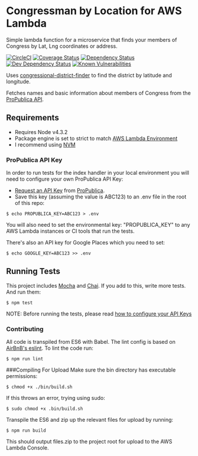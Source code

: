 Congressman by Location for AWS Lambda
========================================
Simple lambda function for a microservice that finds your members of Congress by Lat, Lng coordinates or address. 

[![CircleCI](https://circleci.com/gh/chrisdevwords/congressman-by-location-lambda/tree/master.svg?style=shield&nocache=1)](https://circleci.com/gh/chrisdevwords/congressman-by-location-lambda/tree/master)
[![Coverage Status](https://coveralls.io/repos/github/chrisdevwords/congressman-by-location-lambda/badge.svg?branch=master&nocache=1)](https://coveralls.io/github/chrisdevwords/congressman-by-location-lambda?branch=master)
[![Dependency Status](https://david-dm.org/chrisdevwords/congressman-by-location-lambda.svg)](https://david-dm.org/chrisdevwords/congressman-by-location-lambda)
[![Dev Dependency Status](https://david-dm.org/chrisdevwords/congressman-by-location-lambda/dev-status.svg)](https://david-dm.org/chrisdevwords/congressman-by-location-lambda?type=dev)
[![Known Vulnerabilities](https://snyk.io/test/github/chrisdevwords/congressman-by-location-lambda/badge.svg)](https://snyk.io/test/github/chrisdevwords/congressman-by-location-lambda)

Uses [congressional-district-finder](https://github.com/chrisdevwords/congressional-district-finder) to find the district by latitude and longitude.

Fetches names and basic information about members of Congress from the [ProPublica API](https://propublica.github.io/congress-api-docs/).

Requirements
------------
* Requires Node v4.3.2 
* Package engine is set to strict to match [AWS Lambda Environment](https://aws.amazon.com/blogs/compute/node-js-4-3-2-runtime-now-available-on-lambda/)
* I recommend using [NVM](https://github.com/creationix/nvm)

### ProPublica API Key
In order to run tests for the index handler in your local environment you will need to configure your own ProPublica API Key:
- [Request an API Key](apihelp@propublica.org) from [ProPublica](https://propublica.github.io/congress-api-docs/).
- Save this key (assuming the value is ABC123) to an .env file in the root of this repo:
```
$ echo PROPUBLICA_KEY=ABC123 > .env
```
You will also need to set the environmental key: "PROPUBLICA_KEY" to any AWS Lambda instances or CI tools that run the tests.

There's also an API key for Google Places which you need to set:
````
$ echo GOOGLE_KEY=ABC123 >> .env
````

## Running Tests
This project includes [Mocha](https://mochajs.org/) and [Chai](http://chaijs.com/). If you add to this, write more tests. And run them:
````
$ npm test
````
NOTE: Before running the tests, please read [how to configure your API Keys](#propublica-api-key)

### Contributing
All code is transpiled from ES6 with Babel. The lint config is based on [AirBnB's eslint](https://www.npmjs.com/package/eslint-config-airbnb).
To lint the code run:
```
$ npm run lint
```

###Compiling For Upload
Make sure the bin directory has executable permissions:
````
$ chmod +x ./bin/build.sh
````
If this throws an error, trying using sudo:
```
$ sudo chmod +x .bin/build.sh
```

Transpile the ES6 and zip up the relevant files for upload by running:
````
$ npm run build
````
This should output files.zip to the project root for upload to the AWS Lambda Console.
